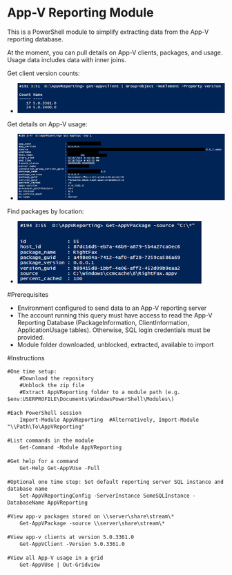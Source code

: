 App-V Reporting Module
=============

This is a PowerShell module to simplify extracting data from the App-V reporting database.

At the moment, you can pull details on App-V clients, packages, and usage.  Usage data includes data with inner joins.

Get client version counts:
  * ![Get client version counts](/Media/AppVClient.png)

Get details on App-V usage:
  * ![Get App-V usage](/Media/AppVUse.png)

Find packages by location:
  * ![Get App-V package](/Media/AppVPackage.png)

#Prerequisites
    
* Environment configured to send data to an App-V reporting server
* The account running this query must have access to read the App-V Reporting Database (PackageInformation, ClientInformation, ApplicationUsage tables).  Otherwise, SQL login credentials must be provided.
* Module folder downloaded, unblocked, extracted, available to import

#Instructions

    #One time setup:
        #Download the repository
        #Unblock the zip file
        #Extract AppVReporting folder to a module path (e.g. $env:USERPROFILE\Documents\WindowsPowerShell\Modules\)
        
    #Each PowerShell session
        Import-Module AppVReporting  #Alternatively, Import-Module "\\Path\To\AppVReporting"
        
    #List commands in the module
        Get-Command -Module AppVReporting
        
    #Get help for a command
        Get-Help Get-AppVUse -Full
        
    #Optional one time step: Set default reporting server SQL instance and database name
        Set-AppVReportingConfig -ServerInstance SomeSQLInstance -DatabaseName AppVReporting
 
    #View app-v packages stored on \\server\share\stream\*
        Get-AppVPackage -source \\server\share\stream\*
        
    #View app-v clients at version 5.0.3361.0
        Get-AppVClient -Version 5.0.3361.0
    
    #View all App-V usage in a grid
        Get-AppVUse | Out-Gridview
        